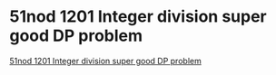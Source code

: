 # 51nod 1201 Integer division super good DP problem
[51nod 1201 Integer division super good DP problem](https://aiwithcloud.com/2022/09/19/51nod_1201_integer_division_super_good_dp_problem/)